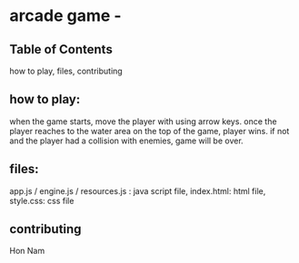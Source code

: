 # arcade game -

## Table of Contents
how to play, 
files, 
contributing

## how to play:
when the game starts, move the player with using arrow keys. once the player reaches to the water area on the top of the game, player wins. if not and the player had a collision with enemies, game will be over.

## files:
app.js / engine.js / resources.js : java script file, 
index.html: html file, 
style.css: css file

## contributing
Hon Nam
